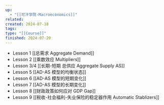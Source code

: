 ```yaml
---
up:
  - "[[可汗学院-Macroeconomics]]"
related: 
created: 2024-07-18
tags: 
type: "[[Course]]"
finished: 2024-07-20
---
```




- Lesson 1 [[总需求 Aggregate Demand]]
- Lesson 2 [[乘数效应 Multipliers]]
- Lesson 3/4 [[长期-短期 总供应 Aggregate Supply AS]]
- Lesson 5 [[AD-AS 模型的均衡状态]]
- Lesson 6 [[AD-AS 模型的短期变化]]
- Lesson 7 [[AD-AS 模型的长期变化]]
- Lesson 8 [[财政政策如何应对 GDP Gap]]
- Lesson 9 [[税收-社会福利-失业保险的稳定器作用 Automatic Stablizers]]